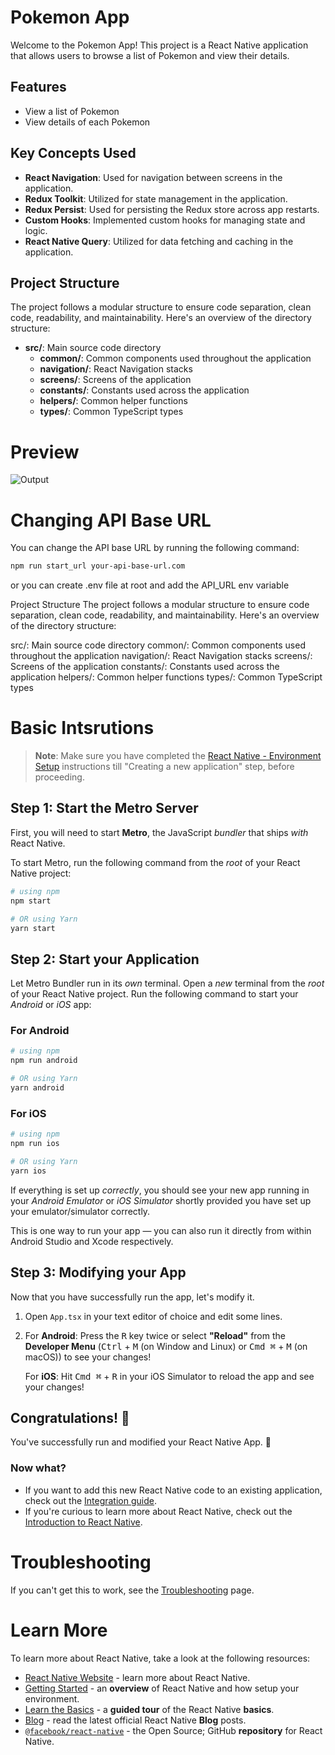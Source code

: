 # Pokemon App

Welcome to the Pokemon App! This project is a React Native application that allows users to browse a list of Pokemon and view their details.

## Features

- View a list of Pokemon
- View details of each Pokemon

## Key Concepts Used

- **React Navigation**: Used for navigation between screens in the application.
- **Redux Toolkit**: Utilized for state management in the application.
- **Redux Persist**: Used for persisting the Redux store across app restarts.
- **Custom Hooks**: Implemented custom hooks for managing state and logic.
- **React Native Query**: Utilized for data fetching and caching in the application.

## Project Structure

The project follows a modular structure to ensure code separation, clean code, readability, and maintainability. Here's an overview of the directory structure:

- **src/**: Main source code directory
  - **common/**: Common components used throughout the application
  - **navigation/**: React Navigation stacks
  - **screens/**: Screens of the application
  - **constants/**: Constants used across the application
  - **helpers/**: Common helper functions
  - **types/**: Common TypeScript types

# Preview
![Output](https://github.com/sharjeelaqdus1/PokemonReactNative/assets/61380326/5fa13ade-cfa4-41d6-b3bf-da28aae5565b)

# Changing API Base URL
You can change the API base URL by running the following command:
```bash
npm run start_url your-api-base-url.com
```
or you can create .env file at root and add the API_URL env variable

Project Structure
The project follows a modular structure to ensure code separation, clean code, readability, and maintainability. Here's an overview of the directory structure:

src/: Main source code directory
common/: Common components used throughout the application
navigation/: React Navigation stacks
screens/: Screens of the application
constants/: Constants used across the application
helpers/: Common helper functions
types/: Common TypeScript types

# Basic Intsrutions

>**Note**: Make sure you have completed the [React Native - Environment Setup](https://reactnative.dev/docs/environment-setup) instructions till "Creating a new application" step, before proceeding.

## Step 1: Start the Metro Server

First, you will need to start **Metro**, the JavaScript _bundler_ that ships _with_ React Native.

To start Metro, run the following command from the _root_ of your React Native project:

```bash
# using npm
npm start

# OR using Yarn
yarn start
```

## Step 2: Start your Application

Let Metro Bundler run in its _own_ terminal. Open a _new_ terminal from the _root_ of your React Native project. Run the following command to start your _Android_ or _iOS_ app:

### For Android

```bash
# using npm
npm run android

# OR using Yarn
yarn android
```

### For iOS

```bash
# using npm
npm run ios

# OR using Yarn
yarn ios
```

If everything is set up _correctly_, you should see your new app running in your _Android Emulator_ or _iOS Simulator_ shortly provided you have set up your emulator/simulator correctly.

This is one way to run your app — you can also run it directly from within Android Studio and Xcode respectively.

## Step 3: Modifying your App

Now that you have successfully run the app, let's modify it.

1. Open `App.tsx` in your text editor of choice and edit some lines.
2. For **Android**: Press the <kbd>R</kbd> key twice or select **"Reload"** from the **Developer Menu** (<kbd>Ctrl</kbd> + <kbd>M</kbd> (on Window and Linux) or <kbd>Cmd ⌘</kbd> + <kbd>M</kbd> (on macOS)) to see your changes!

   For **iOS**: Hit <kbd>Cmd ⌘</kbd> + <kbd>R</kbd> in your iOS Simulator to reload the app and see your changes!

## Congratulations! :tada:

You've successfully run and modified your React Native App. :partying_face:

### Now what?


- If you want to add this new React Native code to an existing application, check out the [Integration guide](https://reactnative.dev/docs/integration-with-existing-apps).
- If you're curious to learn more about React Native, check out the [Introduction to React Native](https://reactnative.dev/docs/getting-started).

# Troubleshooting

If you can't get this to work, see the [Troubleshooting](https://reactnative.dev/docs/troubleshooting) page.

# Learn More

To learn more about React Native, take a look at the following resources:

- [React Native Website](https://reactnative.dev) - learn more about React Native.
- [Getting Started](https://reactnative.dev/docs/environment-setup) - an **overview** of React Native and how setup your environment.
- [Learn the Basics](https://reactnative.dev/docs/getting-started) - a **guided tour** of the React Native **basics**.
- [Blog](https://reactnative.dev/blog) - read the latest official React Native **Blog** posts.
- [`@facebook/react-native`](https://github.com/facebook/react-native) - the Open Source; GitHub **repository** for React Native.
